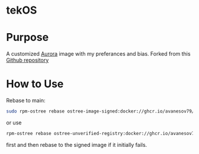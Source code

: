 # tekOS

# Purpose
A customized [Aurora](https://getaurora.dev/) image with my preferances and bias.
Forked from this [Github repository](https://github.com/ublue-os/image-template)

# How to Use
Rebase to main:
```bash
sudo rpm-ostree rebase ostree-image-signed:docker://ghcr.io/avanesov79/tekos:latest
```
or use
```bash
rpm-ostree rebase ostree-unverified-registry:docker://ghcr.io/avanesov79/tekos:latest
```
first and then rebase to the signed image if it initially fails.
